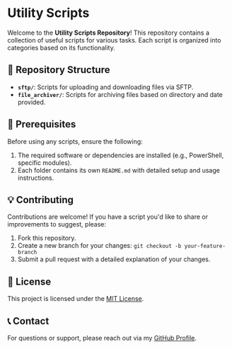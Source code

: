 # Utility Scripts

Welcome to the **Utility Scripts Repository**! This repository contains a collection of useful scripts for various tasks. Each script is organized into categories based on its functionality.

## 📁 Repository Structure
- **`sftp/`**: Scripts for uploading and downloading files via SFTP.
- **`file_archiver/`**: Scripts for archiving files based on directory and date provided.

## 🔧 Prerequisites

Before using any scripts, ensure the following:
1. The required software or dependencies are installed (e.g., PowerShell, specific modules).
2. Each folder contains its own `README.md` with detailed setup and usage instructions.

## 💡 Contributing

Contributions are welcome! If you have a script you'd like to share or improvements to suggest, please:
1. Fork this repository.
2. Create a new branch for your changes: `git checkout -b your-feature-branch`
3. Submit a pull request with a detailed explanation of your changes.

## 📜 License

This project is licensed under the [MIT License](LICENSE).

## 📞 Contact

For questions or support, please reach out via my [GitHub Profile](https://github.com/Manishlimbu1221).

